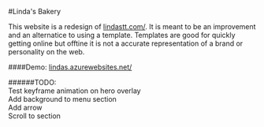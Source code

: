#Linda's Bakery

This website is a redesign of [lindastt.com/](http://www.lindastt.com). It is meant to be an improvement and an alternatice to using a template.
Templates are good for quickly getting online but offtine it is not a accurate representation of a brand or personality on the web. 

####Demo: [lindas.azurewebsites.net/](http://lindas.azurewebsites.net/)  
  
######TODO:  
Test keyframe animation on hero overlay  
Add background to menu section  
Add arrow  
Scroll to section  
